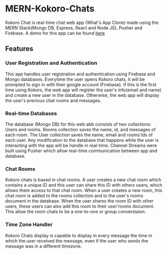 # MERN-Kokoro-Chats


Kokoro Chat is real-time chat web app (What's App Clone) made using the MERN Stack(Mongo DB, Express, React and Node JS), Pusher and Firebase. A demo for this app can be found [here](https://kokoro-chats.herokuapp.com)

## Features

### User Registration and Authentication
This app handles user registration and authentication using Firebase and Mongo databases. Everytime the user opens Kokoro chats, it will be prompted to sign in with their google account (Firebase). If this is the first time using Kokoro, the web app will register the user's info(email and name) and create a new user in the database. Otherwise, the web app will display the user's previous chat rooms and messages. 


### Real-time Databases

The database (Mongo DB) for this web abb consists of two collections: Users and rooms. Rooms collection saves the name, id, and messages of each room. The User collection saves the name, email and rooms'Ids of each user. Any modification to the database that happens while the user is interacting with the app will be handle in real-time. Channel Streams were built using Pusher which allow real-time communication between app and database. 

### Chat Rooms

Kokoro chats is based in chat rooms. A user creates a new chat room which contains a unique ID and this user can share this ID with others users, which allows them access to that chat room. When a user creates a new room, this chat room is added to the rooms collection and to the user's rooms document in the database. When the user shares the room ID with other users, these users can also add this room to their user'rooms document. This allow the room chats to be a one-to-one or group converstaion. 

### Time Zone Handler 


Kokoro Chats display is capable to display in every message the time in which the user received the message, even if the user who sends the message was in a different timezone.



